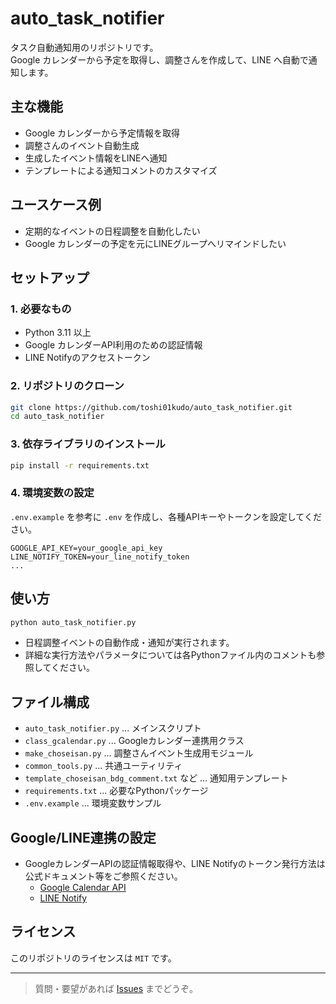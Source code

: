 # auto_task_notifier

タスク自動通知用のリポジトリです。  
Google カレンダーから予定を取得し、調整さんを作成して、LINE へ自動で通知します。

## 主な機能

- Google カレンダーから予定情報を取得
- 調整さんのイベント自動生成
- 生成したイベント情報をLINEへ通知
- テンプレートによる通知コメントのカスタマイズ

## ユースケース例

- 定期的なイベントの日程調整を自動化したい
- Google カレンダーの予定を元にLINEグループへリマインドしたい

## セットアップ

### 1. 必要なもの

- Python 3.11 以上
- Google カレンダーAPI利用のための認証情報
- LINE Notifyのアクセストークン

### 2. リポジトリのクローン

```sh
git clone https://github.com/toshi01kudo/auto_task_notifier.git
cd auto_task_notifier
```

### 3. 依存ライブラリのインストール

```sh
pip install -r requirements.txt
```

### 4. 環境変数の設定

`.env.example` を参考に `.env` を作成し、各種APIキーやトークンを設定してください。

```
GOOGLE_API_KEY=your_google_api_key
LINE_NOTIFY_TOKEN=your_line_notify_token
...
```

## 使い方

```sh
python auto_task_notifier.py
```

- 日程調整イベントの自動作成・通知が実行されます。
- 詳細な実行方法やパラメータについては各Pythonファイル内のコメントも参照してください。

## ファイル構成

- `auto_task_notifier.py` ... メインスクリプト
- `class_gcalendar.py` ... Googleカレンダー連携用クラス
- `make_choseisan.py` ... 調整さんイベント生成用モジュール
- `common_tools.py` ... 共通ユーティリティ
- `template_choseisan_bdg_comment.txt` など ... 通知用テンプレート
- `requirements.txt` ... 必要なPythonパッケージ
- `.env.example` ... 環境変数サンプル

## Google/LINE連携の設定

- GoogleカレンダーAPIの認証情報取得や、LINE Notifyのトークン発行方法は公式ドキュメント等をご参照ください。
  - [Google Calendar API](https://developers.google.com/calendar)
  - [LINE Notify](https://notify-bot.line.me/ja/)

## ライセンス

このリポジトリのライセンスは `MIT` です。

---

> 質問・要望があれば [Issues](https://github.com/toshi01kudo/auto_task_notifier/issues) までどうぞ。
